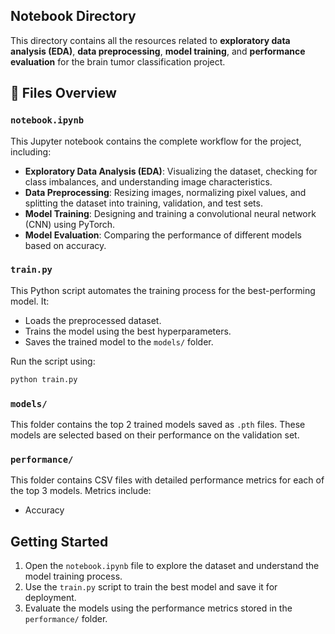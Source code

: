 ## Notebook Directory

This directory contains all the resources related to **exploratory data analysis (EDA)**, **data preprocessing**, **model training**, and **performance evaluation** for the brain tumor classification project.

## 📝 **Files Overview**

### **`notebook.ipynb`**

This Jupyter notebook contains the complete workflow for the project, including:

- **Exploratory Data Analysis (EDA)**: Visualizing the dataset, checking for class imbalances, and understanding image characteristics.
- **Data Preprocessing**: Resizing images, normalizing pixel values, and splitting the dataset into training, validation, and test sets.
- **Model Training**: Designing and training a convolutional neural network (CNN) using PyTorch.
- **Model Evaluation**: Comparing the performance of different models based on accuracy.

### **`train.py`**

This Python script automates the training process for the best-performing model. It:

- Loads the preprocessed dataset.
- Trains the model using the best hyperparameters.
- Saves the trained model to the `models/` folder.

Run the script using:

```bash
python train.py
```

### **`models/`**

This folder contains the top 2 trained models saved as `.pth` files. These models are selected based on their performance on the validation set.

### **`performance/`**

This folder contains CSV files with detailed performance metrics for each of the top 3 models. Metrics include:

- Accuracy

## **Getting Started**

1. Open the `notebook.ipynb` file to explore the dataset and understand the model training process.
2. Use the `train.py` script to train the best model and save it for deployment.
3. Evaluate the models using the performance metrics stored in the `performance/` folder.
